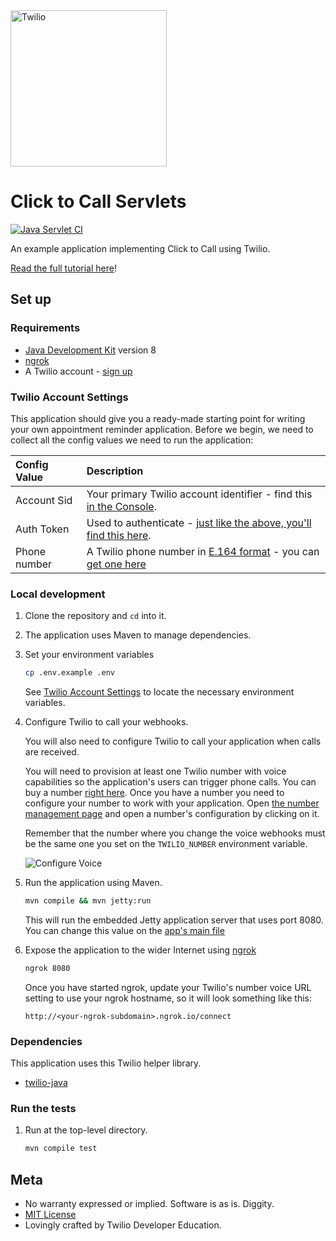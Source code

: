 <a href="https://www.twilio.com">
  <img src="https://static0.twilio.com/marketing/bundles/marketing/img/logos/wordmark-red.svg" alt="Twilio" width="250" />
</a>

# Click to Call Servlets
[![Java Servlet CI](https://github.com/TwilioDevEd/clicktocall-servlets/actions/workflows/gradle.yml/badge.svg)](https://github.com/TwilioDevEd/clicktocall-servlets/actions/workflows/gradle.yml)

An example application implementing Click to Call using Twilio.

[Read the full tutorial here](https://www.twilio.com/docs/tutorials/walkthrough/click-to-call/java/servlets)!

## Set up

### Requirements

- [Java Development Kit](https://adoptopenjdk.net/) version 8
- [ngrok](https://ngrok.com)
- A Twilio account - [sign up](https://www.twilio.com/try-twilio)

### Twilio Account Settings

This application should give you a ready-made starting point for writing your
own appointment reminder application. Before we begin, we need to collect
all the config values we need to run the application:

| Config Value | Description                                                                                                                                                  |
| :---------------- | :----------------------------------------------------------------------------------------------------------------------------------------------------------- |
| Account Sid  | Your primary Twilio account identifier - find this [in the Console](https://www.twilio.com/console).                                                         |
| Auth Token   | Used to authenticate - [just like the above, you'll find this here](https://www.twilio.com/console).                                                         |
| Phone number | A Twilio phone number in [E.164 format](https://en.wikipedia.org/wiki/E.164) - you can [get one here](https://www.twilio.com/console/phone-numbers/incoming) |

### Local development

1. Clone the repository and `cd` into it.

1. The application uses Maven to manage dependencies.

1. Set your environment variables

    ```bash
    cp .env.example .env
    ```
   See [Twilio Account Settings](#twilio-account-settings) to locate the necessary environment variables.

1. Configure Twilio to call your webhooks.

   You will also need to configure Twilio to call your application when calls are received.

   You will need to provision at least one Twilio number with voice capabilities
   so the application's users can trigger phone calls. You can buy a number [right
   here](//www.twilio.com/user/account/phone-numbers/search). Once you have
   a number you need to configure your number to work with your application. Open
   [the number management page](//www.twilio.com/user/account/phone-numbers/incoming)
   and open a number's configuration by clicking on it.

   Remember that the number where you change the voice webhooks must be the same one you set on
   the `TWILIO_NUMBER` environment variable.

   ![Configure Voice](http://howtodocs.s3.amazonaws.com/twilio-number-config-all-med.gif)

1. Run the application using Maven.

   ```bash
   mvn compile && mvn jetty:run
   ```

   This will run the embedded Jetty application server that uses port 8080. You can change this value
   on the [app's main file](//github.com/TwilioDevEd/clicktocall-servlets/blob/master/src/main/java/com/twilio/clicktocall/App.java)

1. Expose the application to the wider Internet using [ngrok](https://ngrok.com/)

   ```bash
   ngrok 8080
   ```

   Once you have started ngrok, update your Twilio's number voice URL
   setting to use your ngrok hostname, so it will look something like
   this:

   ```
   http://<your-ngrok-subdomain>.ngrok.io/connect
   ```

### Dependencies

This application uses this Twilio helper library.

* [twilio-java](//github.com/twilio/twilio-java)

### Run the tests

1. Run at the top-level directory.

   ```bash
   mvn compile test
   ```

## Meta

* No warranty expressed or implied. Software is as is. Diggity.
* [MIT License](http://www.opensource.org/licenses/mit-license.html)
* Lovingly crafted by Twilio Developer Education.
